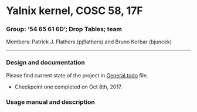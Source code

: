 # Yalnix kernel, COSC 58, 17F
### Group: ‘54 65 61 6D’; Drop Tables; team
Members: Patrick J. Flathers (pjflathers) and Bruno Korbar (bjuncek)

---


### Design and documentation
Please find current state of the project in [General.todo](.\General.todo) file. 
 - Checkpoint one completed on Oct 8th, 2017. 

### Usage manual and description